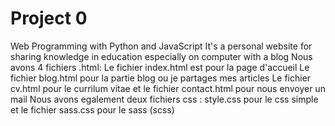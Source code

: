 # Project 0

Web Programming with Python and JavaScript
It's a personal website for sharing knowledge in education especially on computer with a blog
Nous avons 4 fichiers .html:
Le fichier index.html est pour la page d'accueil
Le fichier blog.html pour la partie blog ou je partages mes articles
Le fichier cv.html pour le currilum vitae et le fichier contact.html pour nous envoyer un mail 
Nous avons egalement deux fichiers css : style.css pour le css simple et le fichier sass.css pour le sass (scss)